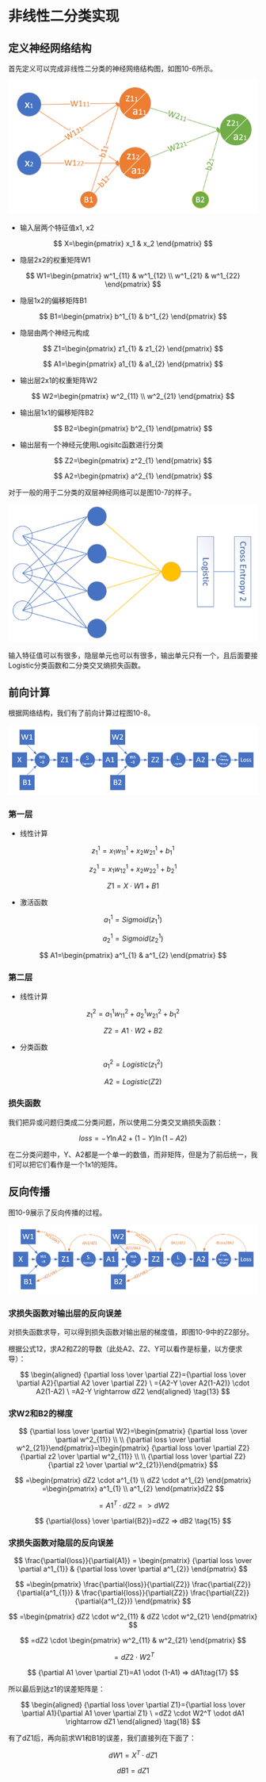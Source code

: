 # 非线性二分类实现

## 定义神经网络结构

首先定义可以完成非线性二分类的神经网络结构图，如图10-6所示。

![&#x56FE;10-6 &#x975E;&#x7EBF;&#x6027;&#x4E8C;&#x5206;&#x7C7B;&#x795E;&#x7ECF;&#x7F51;&#x7EDC;&#x7ED3;&#x6784;&#x56FE;](../.gitbook/assets/image%20%28198%29.png)

* 输入层两个特征值x1, x2 

$$
X=\begin{pmatrix} x_1 & x_2 \end{pmatrix}
$$

* 隐层2x2的权重矩阵W1 

$$
W1=\begin{pmatrix}
    w^1_{11} & w^1_{12} \\
    w^1_{21} & w^1_{22} 
  \end{pmatrix}
$$

* 隐层1x2的偏移矩阵B1

$$
B1=\begin{pmatrix}
    b^1_{1} & b^1_{2}
  \end{pmatrix}
$$

* 隐层由两个神经元构成 

$$
Z1=\begin{pmatrix} z1_{1} & z1_{2} \end{pmatrix}
$$

$$
A1=\begin{pmatrix} a1_{1} & a1_{2} \end{pmatrix}
$$

* 输出层2x1的权重矩阵W2 

$$
W2=\begin{pmatrix}
    w^2_{11} \\
    w^2_{21}  
  \end{pmatrix}
$$

* 输出层1x1的偏移矩阵B2

$$
B2=\begin{pmatrix}
    b^2_{1}
  \end{pmatrix}
$$

* 输出层有一个神经元使用Logisitc函数进行分类 

$$
Z2=\begin{pmatrix}
    z^2_{1}
  \end{pmatrix}
$$

$$
A2=\begin{pmatrix}
    a^2_{1}
  \end{pmatrix}
$$

对于一般的用于二分类的双层神经网络可以是图10-7的样子。

![&#x56FE;10-7 &#x901A;&#x7528;&#x7684;&#x4E8C;&#x5206;&#x7C7B;&#x795E;&#x7ECF;&#x7F51;&#x7EDC;&#x7ED3;&#x6784;&#x56FE;](../.gitbook/assets/image%20%28209%29.png)

输入特征值可以有很多，隐层单元也可以有很多，输出单元只有一个，且后面要接Logistic分类函数和二分类交叉熵损失函数。

## 前向计算

根据网络结构，我们有了前向计算过程图10-8。

![&#x56FE;10-8 &#x524D;&#x5411;&#x8BA1;&#x7B97;&#x8FC7;&#x7A0B;](../.gitbook/assets/image%20%28202%29.png)

### 第一层

* 线性计算

$$
z^1_{1} = x_{1} w^1_{11} + x_{2} w^1_{21} + b^1_{1}
$$

$$
z^1_{2} = x_{1} w^1_{12} + x_{2} w^1_{22} + b^1_{2}
$$

$$
Z1 = X \cdot W1 + B1
$$

* 激活函数

$$
a^1_{1} = Sigmoid(z^1_{1})
$$

$$
a^1_{2} = Sigmoid(z^1_{2})
$$

$$
A1=\begin{pmatrix}
  a^1_{1} & a^1_{2}
\end{pmatrix}
$$

### 第二层

* 线性计算

$$
z^2_1 = a^1_{1} w^2_{11} + a^1_{2} w^2_{21} + b^2_{1}
$$

$$
Z2 = A1 \cdot W2 + B2
$$

* 分类函数

$$
a^2_1 = Logistic(z^2_1)
$$

$$
A2 = Logistic(Z2)
$$

### 损失函数

我们把异或问题归类成二分类问题，所以使用二分类交叉熵损失函数：

$$ loss = -Y \ln A2 + (1-Y) \ln (1-A2) \tag{12} $$

在二分类问题中，Y、A2都是一个单一的数值，而非矩阵，但是为了前后统一，我们可以把它们看作是一个1x1的矩阵。

## 反向传播

图10-9展示了反向传播的过程。

![&#x56FE;10-9 &#x53CD;&#x5411;&#x4F20;&#x64AD;&#x8FC7;&#x7A0B;](../.gitbook/assets/image%20%28199%29.png)

### 求损失函数对输出层的反向误差

对损失函数求导，可以得到损失函数对输出层的梯度值，即图10-9中的Z2部分。

根据公式12，求A2和Z2的导数（此处A2、Z2、Y可以看作是标量，以方便求导）：

$$ \begin{aligned} {\partial loss \over \partial Z2}={\partial loss \over \partial A2}{\partial A2 \over \partial Z2} \ ={A2-Y \over A2(1-A2)} \cdot A2(1-A2) \ =A2-Y \rightarrow dZ2 \end{aligned} \tag{13} $$

### 求W2和B2的梯度

$$
{\partial loss \over \partial W2}=\begin{pmatrix}  {\partial loss \over \partial w^2_{11}} \\  \\  {\partial loss \over \partial w^2_{21}}\end{pmatrix}=\begin{pmatrix}  {\partial loss \over \partial Z2}{\partial z2 \over \partial w^2_{11}} \\  \\  {\partial loss \over \partial Z2}{\partial z2 \over \partial w^2_{21}}\end{pmatrix}
$$

$$
=\begin{pmatrix}
  dZ2 \cdot a^1_{1} \\
  dZ2 \cdot a^1_{2} 
\end{pmatrix}
=\begin{pmatrix}
  a^1_{1} \\ a^1_{2}
\end{pmatrix}dZ2
$$

$$
=A1^T \cdot dZ2 => dW2  \tag{14}
$$

$$
{\partial{loss} \over \partial{B2}}=dZ2 => dB2 \tag{15}
$$

### 求损失函数对隐层的反向误差

$$
\frac{\partial{loss}}{\partial{A1}} = \begin{pmatrix}  {\partial loss \over \partial a^1_{1}} & {\partial loss \over \partial a^1_{2}} \end{pmatrix}
$$

$$
=\begin{pmatrix}
\frac{\partial{loss}}{\partial{Z2}} \frac{\partial{Z2}}{\partial{a^1_{1}}} & \frac{\partial{loss}}{\partial{Z2}}  \frac{\partial{Z2}}{\partial{a^1_{2}}}  
\end{pmatrix}
$$

$$
=\begin{pmatrix}
dZ2 \cdot w^2_{11} & dZ2 \cdot w^2_{21}
\end{pmatrix}
$$

$$
=dZ2 \cdot \begin{pmatrix}
  w^2_{11} & w^2_{21}
\end{pmatrix}
$$

$$
=dZ2 \cdot W2^T \tag{16}
$$

$$
{\partial A1 \over \partial Z1}=A1 \odot (1-A1) => dA1\tag{17}
$$

所以最后到达z1的误差矩阵是：

$$ \begin{aligned} {\partial loss \over \partial Z1}={\partial loss \over \partial A1}{\partial A1 \over \partial Z1} \ =dZ2 \cdot W2^T \odot dA1 \rightarrow dZ1 \end{aligned} \tag{18} $$

有了dZ1后，再向前求W1和B1的误差，我们直接列在下面了：

$$
dW1=X^T \cdot dZ1 \tag{19}
$$

$$
dB1=dZ1 \tag{20}
$$

